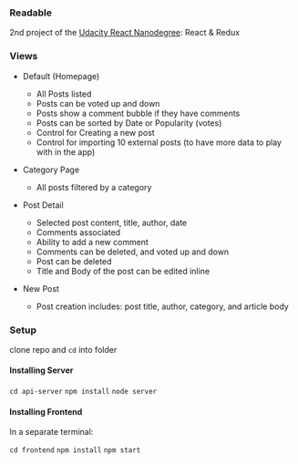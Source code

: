 ### Readable

2nd project of the [Udacity React Nanodegree](https://www.udacity.com/course/react-nanodegree--nd019): React & Redux


### Views

- Default (Homepage)
    - All Posts listed
    - Posts can be voted up and down
    - Posts show a comment bubble if they have comments
    - Posts can be sorted by Date or Popularity (votes)
    - Control for Creating a new post
    - Control for importing 10 external posts (to have more data to play with in the app)


- Category Page
    - All posts filtered by a category


- Post Detail
    - Selected post content, title, author, date
    - Comments associated
    - Ability to add a new comment
    - Comments can be deleted, and voted up and down
    - Post can be deleted
    - Title and Body of the post can be edited inline


- New Post
    - Post creation includes: post title, author, category, and article body

### Setup

clone repo and `cd` into folder

#### Installing Server
`cd api-server`
`npm install`
`node server`


#### Installing Frontend
In a separate terminal:

`cd frontend`
`npm install`
`npm start`